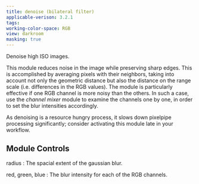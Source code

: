 ```yaml
---
title: denoise (bilateral filter)
applicable-verison: 3.2.1
tags: 
working-color-space: RGB 
view: darkroom
masking: true
---
```


Denoise high ISO images. 

This module reduces noise in the image while preserving sharp edges. This is accomplished by averaging pixels with their neighbors, taking into account not only the geometric distance but also the distance on the range scale (i.e. differences in the RGB values).  The module is particularly effective if one RGB channel is more noisy than the others. In such a case, use the _channel mixer_ module to examine the channels one by one, in order to set the blur intensities accordingly.

As denoising is a resource hungry process, it slows down pixelpipe processing significantly; consider activating this module late in your workflow.

## Module Controls

radius
: The spacial extent of the gaussian blur.

red, green, blue
: The blur intensity for each of the RGB channels.